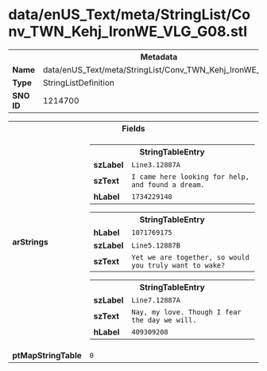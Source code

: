 <h1>data/enUS_Text/meta/StringList/Conv_TWN_Kehj_IronWE_VLG_G08.stl</h1><table><tr><th colspan="100%">Metadata</th></tr><tr><td><b>Name</b></td><td>data/enUS_Text/meta/StringList/Conv_TWN_Kehj_IronWE_VLG_G08.stl</td></tr><tr><td><b>Type</b></td><td>StringListDefinition</td></tr><tr><td><b>SNO ID</b></td><td>1214700</td></tr></table>

<table><tr><th colspan="100%">Fields</th></tr><tr><td><b>arStrings</b></td><td><table><tr><th colspan="100%">StringTableEntry</th></tr><tr><td><b>szLabel</b></td><td><code>Line3.12887A</code></td></tr><tr><td><b>szText</b></td><td><code>I came here looking for help, and found a dream.</code></td></tr><tr><td><b>hLabel</b></td><td><code>1734229140</code></td></tr></table>


<table><tr><th colspan="100%">StringTableEntry</th></tr><tr><td><b>hLabel</b></td><td><code>1071769175</code></td></tr><tr><td><b>szLabel</b></td><td><code>Line5.12887B</code></td></tr><tr><td><b>szText</b></td><td><code>Yet we are together, so would you truly want to wake?</code></td></tr></table>


<table><tr><th colspan="100%">StringTableEntry</th></tr><tr><td><b>szLabel</b></td><td><code>Line7.12887A</code></td></tr><tr><td><b>szText</b></td><td><code>Nay, my love. Though I fear the day we will.</code></td></tr><tr><td><b>hLabel</b></td><td><code>409309208</code></td></tr></table>


</td></tr><tr><td><b>ptMapStringTable</b></td><td><code>0</code></td></tr></table>

